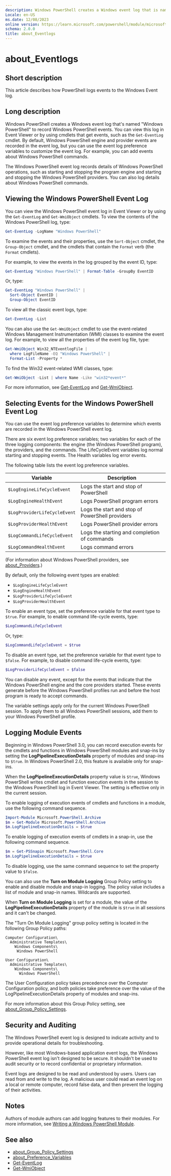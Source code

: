 ```yaml
---
description: Windows PowerShell creates a Windows event log that is named Windows PowerShell to record Windows PowerShell events. You can view this log in Event Viewer or by using cmdlets that get events, such as the `Get-EventLog` cmdlet. By default, Windows PowerShell engine and provider events are recorded in the event log, but you can use the event log preference variables to customize the event log. For example, you can add events about Windows PowerShell commands.
Locale: en-US
ms.date: 12/08/2023
online version: https://learn.microsoft.com/powershell/module/microsoft.powershell.core/about/about_eventlogs?view=powershell-5.1&WT.mc_id=ps-gethelp
schema: 2.0.0
title: about_Eventlogs
---
```


# about_Eventlogs

## Short description
This article describes how PowerShell logs events to the Windows Event log.

## Long description

Windows PowerShell creates a Windows event log that's named "Windows
PowerShell" to record Windows PowerShell events. You can view this log in Event
Viewer or by using cmdlets that get events, such as the `Get-EventLog` cmdlet.
By default, Windows PowerShell engine and provider events are recorded in the
event log, but you can use the event log preference variables to customize the
event log. For example, you can add events about Windows PowerShell commands.

The Windows PowerShell event log records details of Windows PowerShell
operations, such as starting and stopping the program engine and starting and
stopping the Windows PowerShell providers. You can also log details about
Windows PowerShell commands.


## Viewing the Windows PowerShell Event Log

You can view the Windows PowerShell event log in Event Viewer or by using the
`Get-EventLog` and `Get-WmiObject` cmdlets. To view the contents of the Windows
PowerShell log, type:

```powershell
Get-EventLog -LogName "Windows PowerShell"
```

To examine the events and their properties, use the `Sort-Object` cmdlet, the
`Group-Object` cmdlet, and the cmdlets that contain the `Format` verb (the
`Format` cmdlets).

For example, to view the events in the log grouped by the event ID, type:

```powershell
Get-EventLog "Windows PowerShell" | Format-Table -GroupBy EventID
```

Or, type:

```powershell
Get-EventLog "Windows PowerShell" |
  Sort-Object EventID |
  Group-Object EventID
```

To view all the classic event logs, type:

```powershell
Get-EventLog -List
```

You can also use the `Get-WmiObject` cmdlet to use the event-related Windows
Management Instrumentation (WMI) classes to examine the event log. For example,
to view all the properties of the event log file, type:

```powershell
Get-WmiObject Win32_NTEventlogFile |
  where LogFileName -EQ "Windows PowerShell" |
  Format-List -Property *
```

To find the Win32 event-related WMI classes, type:

```powershell
Get-WmiObject -List | where Name -Like "win32*event*"
```

For more information, see [Get-EventLog][05] and [Get-WmiObject][06].

## Selecting Events for the Windows PowerShell Event Log

You can use the event log preference variables to determine which events are
recorded in the Windows PowerShell event log.

There are six event log preference variables; two variables for each of the
three logging components: the engine (the Windows PowerShell program), the
providers, and the commands. The LifeCycleEvent variables log normal starting
and stopping events. The Health variables log error events.

The following table lists the event log preference variables.

|           Variable           |                   Description                   |
| ---------------------------- | ----------------------------------------------- |
| `$LogEngineLifeCycleEvent`   | Logs the start and stop of PowerShell           |
| `$LogEngineHealthEvent`      | Logs PowerShell program errors                  |
| `$LogProviderLifeCycleEvent` | Logs the start and stop of PowerShell providers |
| `$LogProviderHealthEvent`    | Logs PowerShell provider errors                 |
| `$LogCommandLifeCycleEvent`  | Logs the starting and completion of commands    |
| `$LogCommandHealthEvent`     | Logs command errors                             |

(For information about Windows PowerShell providers, see
[about_Providers][01].)

By default, only the following event types are enabled:

- `$LogEngineLifeCycleEvent`
- `$LogEngineHealthEvent`
- `$LogProviderLifeCycleEvent`
- `$LogProviderHealthEvent`

To enable an event type, set the preference variable for that event type to
`$true`. For example, to enable command life-cycle events, type:

```powershell
$LogCommandLifeCycleEvent
```

Or, type:

```powershell
$LogCommandLifeCycleEvent = $true
```

To disable an event type, set the preference variable for that event type to
`$false`. For example, to disable command life-cycle events, type:

```powershell
$LogProviderLifeCycleEvent = $false
```

You can disable any event, except for the events that indicate that the Windows
PowerShell engine and the core providers started. These events generate before
the Windows PowerShell profiles run and before the host program is ready to
accept commands.

The variable settings apply only for the current Windows PowerShell session. To
apply them to all Windows PowerShell sessions, add them to your Windows
PowerShell profile.

## Logging Module Events

Beginning in Windows PowerShell 3.0, you can record execution events for the
cmdlets and functions in Windows PowerShell modules and snap-ins by setting the
**LogPipelineExecutionDetails** property of modules and snap-ins to `$true`. In
Windows PowerShell 2.0, this feature is available only for snap-ins.

When the **LogPipelineExecutionDetails** property value is `$true`, Windows
PowerShell writes cmdlet and function execution events in the session to the
Windows PowerShell log in Event Viewer. The setting is effective only in the
current session.

To enable logging of execution events of cmdlets and functions in a module, use
the following command sequence.

```powershell
Import-Module Microsoft.PowerShell.Archive
$m = Get-Module Microsoft.PowerShell.Archive
$m.LogPipelineExecutionDetails = $true
```

To enable logging of execution events of cmdlets in a snap-in, use the
following command sequence.

```powershell
$m = Get-PSSnapin Microsoft.PowerShell.Core
$m.LogPipelineExecutionDetails = $true
```

To disable logging, use the same command sequence to set the property value to
`$false`.

You can also use the **Turn on Module Logging** Group Policy setting to enable
and disable module and snap-in logging. The policy value includes a list of
module and snap-in names. Wildcards are supported.

When **Turn on Module Logging** is set for a module, the value of the
**LogPipelineExecutionDetails** property of the module is `$true` in all
sessions and it can't be changed.

The "Turn On Module Logging" group policy setting is located in the following
Group Policy paths:

```
Computer Configuration\
  Administrative Templates\
    Windows Components\
     Windows PowerShell

User Configuration\
  Administrative Templates\
    Windows Components\
      Windows PowerShell
```

The User Configuration policy takes precedence over the Computer Configuration
policy, and both policies take preference over the value of the
LogPipelineExecutionDetails property of modules and snap-ins.

For more information about this Group Policy setting, see
[about_Group_Policy_Settings][03].

## Security and Auditing

The Windows PowerShell event log is designed to indicate activity and to
provide operational details for troubleshooting.

However, like most Windows-based application event logs, the Windows PowerShell
event log isn't designed to be secure. It shouldn't be used to audit security
or to record confidential or proprietary information.

Event logs are designed to be read and understood by users. Users can read from
and write to the log. A malicious user could read an event log on a local or
remote computer, record false data, and then prevent the logging of their
activities.

## Notes

Authors of module authors can add logging features to their modules. For more
information, see [Writing a Windows PowerShell Module][02].

## See also

- [about_Group_Policy_Settings][03]
- [about_Preference_Variables][04]
- [Get-EventLog][05]
- [Get-WmiObject][06]

<!-- link references -->
[01]: about_Providers.md
[02]: /powershell/scripting/developer/module/writing-a-windows-powershell-module
[03]: about_Group_Policy_Settings.md
[04]: about_Preference_Variables.md
[05]: xref:Microsoft.PowerShell.Management.Get-EventLog
[06]: xref:Microsoft.PowerShell.Management.Get-WmiObject

